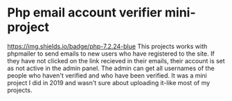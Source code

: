 # Php email account verifier mini-project
https://img.shields.io/badge/php-7.2.24-blue 
This projects works with phpmailer to send emails to new users who have registered to the site. If they have not clicked on the link recieved in their emails, their account is set as not active in the admin panel.
The admin can get all usernames of the people who haven't verified and who have been verified. It was a mini project I did in 2019 and wasn't sure about uploading it-like most of my projects.

